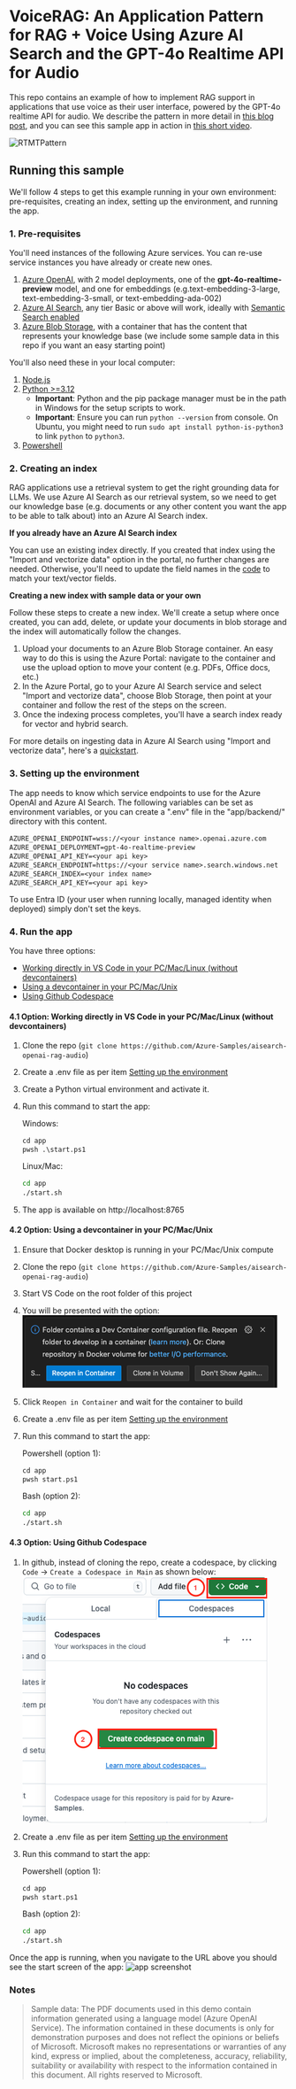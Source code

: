 # VoiceRAG: An Application Pattern for RAG + Voice Using Azure AI Search and the GPT-4o Realtime API for Audio

This repo contains an example of how to implement RAG support in applications that use voice as their user interface, powered by the GPT-4o realtime API for audio. We describe the pattern in more detail in [this blog post](https://aka.ms/voicerag), and you can see this sample app in action in [this short video](https://youtu.be/vXJka8xZ9Ko).

![RTMTPattern](docs/RTMTPattern.png)

## Running this sample
We'll follow 4 steps to get this example running in your own environment: pre-requisites, creating an index, setting up the environment, and running the app.

### 1. Pre-requisites
You'll need instances of the following Azure services. You can re-use service instances you have already or create new ones.
1. [Azure OpenAI](https://ms.portal.azure.com/#create/Microsoft.CognitiveServicesOpenAI), with 2 model deployments, one of the **gpt-4o-realtime-preview** model, and one for embeddings (e.g.text-embedding-3-large, text-embedding-3-small, or text-embedding-ada-002)
1. [Azure AI Search](https://ms.portal.azure.com/#create/Microsoft.Search), any tier Basic or above will work, ideally with [Semantic Search enabled](https://learn.microsoft.com/azure/search/semantic-how-to-enable-disable)
1. [Azure Blob Storage](https://ms.portal.azure.com/#create/Microsoft.StorageAccount-ARM), with a container that has the content that represents your knowledge base (we include some sample data in this repo if you want an easy starting point)

You'll also need these in your local computer:
1. [Node.js](https://nodejs.org/en)
1. [Python >=3.12](https://www.python.org/downloads/)
   - **Important**: Python and the pip package manager must be in the path in Windows for the setup scripts to work.
   - **Important**: Ensure you can run `python --version` from console. On Ubuntu, you might need to run `sudo apt install python-is-python3` to link `python` to `python3`.
1. [Powershell](https://learn.microsoft.com/powershell/scripting/install/installing-powershell)

### 2. Creating an index
RAG applications use a retrieval system to get the right grounding data for LLMs. We use Azure AI Search as our retrieval system, so we need to get our knowledge base (e.g. documents or any other content you want the app to be able to talk about) into an Azure AI Search index.

**If you already have an Azure AI Search index**

You can use an existing index directly. If you created that index using the "Import and vectorize data" option in the portal, no further changes are needed. Otherwise, you'll need to update the field names in the [code](https://github.com/Azure-Samples/aisearch-openai-rag-audio/blob/main/app/backend/ragtools.py) to match your text/vector fields.

**Creating a new index with sample data or your own**

Follow these steps to create a new index. We'll create a setup where once created, you can add, delete, or update your documents in blob storage and the index will automatically follow the changes.

1. Upload your documents to an Azure Blob Storage container. An easy way to do this is using the Azure Portal: navigate to the container and use the upload option to move your content (e.g. PDFs, Office docs, etc.)
1. In the Azure Portal, go to your Azure AI Search service and select "Import and vectorize data", choose Blob Storage, then point at your container and follow the rest of the steps on the screen.
1. Once the indexing process completes, you'll have a search index ready for vector and hybrid search.

For more details on ingesting data in Azure AI Search using "Import and vectorize data", here's a [quickstart](https://learn.microsoft.com/en-us/azure/search/search-get-started-portal-import-vectors).

### 3. Setting up the environment
The app needs to know which service endpoints to use for the Azure OpenAI and Azure AI Search. The following variables can be set as environment variables, or you can create a ".env" file in the "app/backend/" directory with this content.
   ```
   AZURE_OPENAI_ENDPOINT=wss://<your instance name>.openai.azure.com
   AZURE_OPENAI_DEPLOYMENT=gpt-4o-realtime-preview
   AZURE_OPENAI_API_KEY=<your api key>
   AZURE_SEARCH_ENDPOINT=https://<your service name>.search.windows.net
   AZURE_SEARCH_INDEX=<your index name>
   AZURE_SEARCH_API_KEY=<your api key>
   ```
   To use Entra ID (your user when running locally, managed identity when deployed) simply don't set the keys. 

### 4. Run the app

You have three options:

- [Working directly in VS Code in your PC/Mac/Linux (without devcontainers)](#41-option-working-directly-in-vs-code-in-your-pcmaclinux-without-devcontainers)
- [Using a devcontainer in your PC/Mac/Unix](#42-option-using-a-devcontainer-in-your-pcmacunix)
- [Using Github Codespace](#43-option-using-github-codespace)

#### 4.1 Option: Working directly in VS Code in your PC/Mac/Linux (without devcontainers)

1. Clone the repo (`git clone https://github.com/Azure-Samples/aisearch-openai-rag-audio`)
1. Create a .env file as per item [Setting up the environment](#3-setting-up-the-environment)
1. Create a Python virtual environment and activate it.
1. Run this command to start the app:

   Windows:

   ```pwsh
   cd app
   pwsh .\start.ps1
   ```

   Linux/Mac:

   ```bash
   cd app
   ./start.sh
   ```

1. The app is available on http://localhost:8765

#### 4.2 Option: Using a devcontainer in your PC/Mac/Unix

1. Ensure that Docker desktop is running in your PC/Mac/Unix compute
1. Clone the repo (`git clone https://github.com/Azure-Samples/aisearch-openai-rag-audio`)
1. Start VS Code on the root folder of this project
1. You will be presented with the option: ![Reopen in Container](./docs/reopenincontainer.png) 
1. Click `Reopen in Container` and wait for the container to build
1. Create a .env file as per item [Setting up the environment](#3-setting-up-the-environment)
1. Run this command to start the app:

   Powershell (option 1):

   ```pwsh
   cd app
   pwsh start.ps1
   ```

   Bash (option 2):

   ```bash
   cd app
   ./start.sh
   ```

#### 4.3 Option: Using Github Codespace

1. In github, instead of cloning the repo, create a codespace, by clicking `Code` -> `Create a Codespace in Main` as shown below:
![Create a codesapce](./docs/codespace.png)
1. Create a .env file as per item [Setting up the environment](#3-setting-up-the-environment)
1. Run this command to start the app:

   Powershell (option 1):

   ```pwsh
   cd app
   pwsh start.ps1
   ```

   Bash (option 2):

   ```bash
   cd app
   ./start.sh
   ```

Once the app is running, when you navigate to the URL above you should see the start screen of the app:
![app screenshot](docs/talktoyourdataapp.png)

### Notes

>Sample data: The PDF documents used in this demo contain information generated using a language model (Azure OpenAI Service). The information contained in these documents is only for demonstration purposes and does not reflect the opinions or beliefs of Microsoft. Microsoft makes no representations or warranties of any kind, express or implied, about the completeness, accuracy, reliability, suitability or availability with respect to the information contained in this document. All rights reserved to Microsoft.
